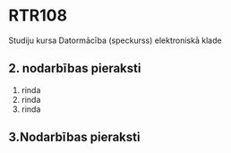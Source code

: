 # RTR108
Studiju kursa Datormācība (speckurss) elektroniskā klade
## 2. nodarbības pieraksti
1. rinda
2. rinda  
3. rinda
## 3.Nodarbības pieraksti
